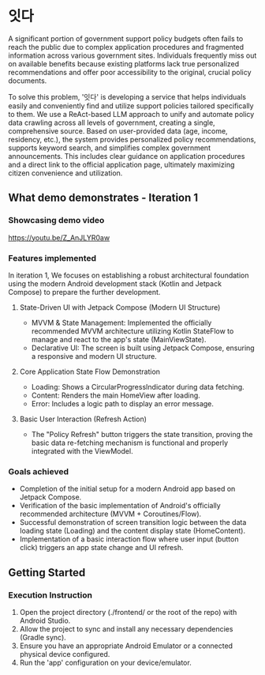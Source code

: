 # 잇다

A significant portion of government support policy budgets often fails to reach the public due to complex application procedures and fragmented information across various government sites. Individuals frequently miss out on available benefits because existing platforms lack true personalized recommendations and offer poor accessibility to the original, crucial policy documents.

To solve this problem, '잇다' is developing a service that helps individuals easily and conveniently find and utilize support policies tailored specifically to them. We use a ReAct-based LLM approach to unify and automate policy data crawling across all levels of government, creating a single, comprehensive source. Based on user-provided data (age, income, residency, etc.), the system provides personalized policy recommendations, supports keyword search, and simplifies complex government announcements. This includes clear guidance on application procedures and a direct link to the official application page, ultimately maximizing citizen convenience and utilization.


## What demo demonstrates - Iteration 1

### Showcasing demo video

https://youtu.be/Z_AnJLYR0aw

### Features implemented

In iteration 1, We focuses on establishing a robust architectural foundation using the modern Android development stack (Kotlin and Jetpack Compose) to prepare the further development.

1. State-Driven UI with Jetpack Compose (Modern UI Structure)
   - MVVM & State Management: Implemented the officially recommended MVVM architecture utilizing Kotlin StateFlow to manage and react to the app's state (MainViewState).
   - Declarative UI: The screen is built using Jetpack Compose, ensuring a responsive and modern UI structure.

2. Core Application State Flow Demonstration
    - Loading: Shows a CircularProgressIndicator during data fetching.
    - Content: Renders the main HomeView after loading.
    - Error: Includes a logic path to display an error message.

3. Basic User Interaction (Refresh Action)
   - The "Policy Refresh" button triggers the state transition, proving the basic data re-fetching mechanism is functional and properly integrated with the ViewModel.

### Goals achieved
- Completion of the initial setup for a modern Android app based on Jetpack Compose.
- Verification of the basic implementation of Android's officially recommended architecture (MVVM + Coroutines/Flow).
- Successful demonstration of screen transition logic between the data loading state (Loading) and the content display state (HomeContent).
- Implementation of a basic interaction flow where user input (button click) triggers an app state change and UI refresh.


## Getting Started

### Execution Instruction

1. Open the project directory (./frontend/ or the root of the repo) with Android Studio.
2. Allow the project to sync and install any necessary dependencies (Gradle sync).
3. Ensure you have an appropriate Android Emulator or a connected physical device configured.
4. Run the 'app' configuration on your device/emulator.
